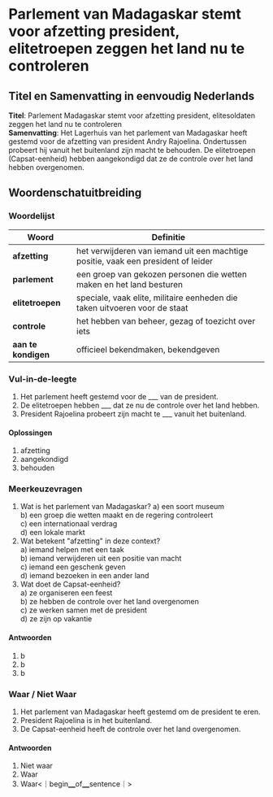 # Parlement van Madagaskar stemt voor afzetting president, elitetroepen zeggen het land nu te controleren

## Titel en Samenvatting in eenvoudig Nederlands

**Titel**: Parlement Madagaskar stemt voor afzetting president, elitesoldaten zeggen het land nu te controleren  
**Samenvatting**: Het Lagerhuis van het parlement van Madagaskar heeft gestemd voor de afzetting van president Andry Rajoelina. Ondertussen probeert hij vanuit het buitenland zijn macht te behouden. De elitetroepen (Capsat-eenheid) hebben aangekondigd dat ze de controle over het land hebben overgenomen.

## Woordenschatuitbreiding

### Woordelijst

| Woord | Definitie |
|-------|-----------|
| **afzetting** | het verwijderen van iemand uit een machtige positie, vaak een president of leider |
| **parlement** | een groep van gekozen personen die wetten maken en het land besturen |
| **elitetroepen** | speciale, vaak elite, militaire eenheden die taken uitvoeren voor de staat |
| **controle** | het hebben van beheer, gezag of toezicht over iets |
| **aan te kondigen** | officieel bekendmaken, bekendgeven |

### Vul-in-de-leegte
1. Het parlement heeft gestemd voor de ___ van de president.
2. De elitetroepen hebben ___ dat ze nu de controle over het land hebben.
3. President Rajoelina probeert zijn macht te ___ vanuit het buitenland.
#### Oplossingen
1. afzetting
2. aangekondigd
3. behouden

### Meerkeuzevragen
1. Wat is het parlement van Madagaskar?
   a) een soort museum  
   b) een groep die wetten maakt en de regering controleert  
   c) een internationaal verdrag  
   d) een lokale markt  
2. Wat betekent "afzetting" in deze context?  
   a) iemand helpen met een taak  
   b) iemand verwijderen uit een positie van macht  
   c) iemand een geschenk geven  
   d) iemand bezoeken in een ander land  
3. Wat doet de Capsat-eenheid?  
   a) ze organiseren een feest  
   b) ze hebben de controle over het land overgenomen  
   c) ze werken samen met de president  
   d) ze zijn op vakantie  
#### Antwoorden
1. b
2. b
3. b

### Waar / Niet Waar
1. Het parlement van Madagaskar heeft gestemd om de president te eren.  
2. President Rajoelina is in het buitenland.  
3. De Capsat-eenheid heeft de controle over het land overgenomen.  
#### Antwoorden
1. Niet waar
2. Waar
3. Waar<｜begin▁of▁sentence｜>